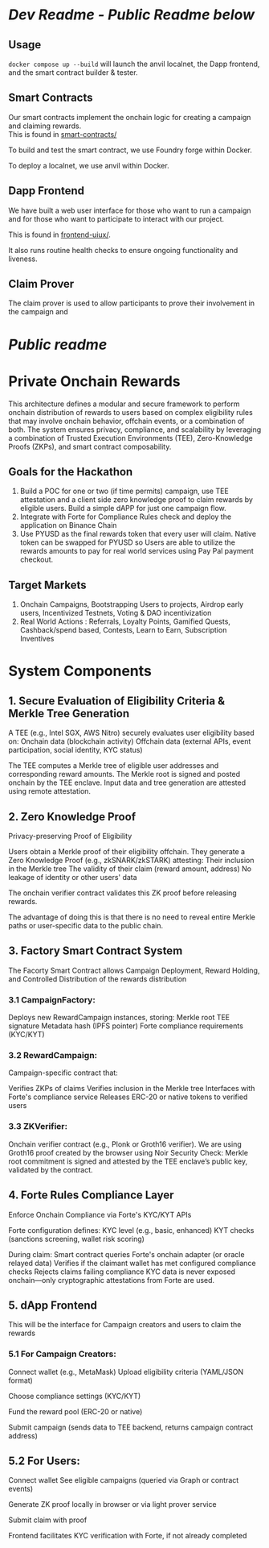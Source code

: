 # _Dev Readme - Public Readme below_

## Usage
`docker compose up --build` will launch the anvil localnet, the Dapp frontend, and the smart contract builder & tester.

## Smart Contracts
Our smart contracts implement the onchain logic for creating a campaign and claiming rewards.\
This is found in [smart-contracts/](smart-contracts/)

To build and test the smart contract, we use Foundry forge within Docker.

To deploy a localnet, we use anvil within Docker.

## Dapp Frontend
We have built a web user interface for those who want to run a campaign and for those who want to participate to interact with our project.

This is found in [frontend-uiux/](frontend-uiux/).

It also runs routine health checks to ensure ongoing functionality and liveness.

## Claim Prover
The claim prover is used to allow participants to prove their involvement in the campaign and 

# _Public readme_
# Private Onchain Rewards 
This architecture defines a modular and secure framework to perform onchain distribution of rewards to users based on complex eligibility rules that may involve onchain behavior, offchain events, or a combination of both. The system ensures privacy, compliance, and scalability by leveraging a combination of Trusted Execution Environments (TEE), Zero-Knowledge Proofs (ZKPs), and smart contract composability.

## Goals for the Hackathon
1. Build a POC for one or two (if time permits) campaign, use TEE attestation and a client side zero knowledge proof to claim rewards by eligible users. Build a simple dAPP for just one campaign flow. 
2. Integrate with Forte for Compliance Rules check and deploy the application on Binance Chain
3. Use PYUSD as the final rewards token that every user will claim. Native token can be swapped for PYUSD so Users are able to utilize the rewards amounts to pay for real world services using Pay Pal payment checkout. 

## Target Markets
1. Onchain Campaigns, Bootstrapping Users to projects, Airdrop early users, Incentivized Testnets, Voting & DAO incentivization 
2. Real World Actions : Referrals, Loyalty Points, Gamified Quests, Cashback/spend based, Contests, Learn to Earn, Subscription Inventives
   
# System Components
## 1. Secure Evaluation of Eligibility Criteria & Merkle Tree Generation
A TEE (e.g., Intel SGX, AWS Nitro) securely evaluates user eligibility based on:
Onchain data (blockchain activity)
Offchain data (external APIs, event participation, social identity, KYC status)

The TEE computes a Merkle tree of eligible user addresses and corresponding reward amounts.
The Merkle root is signed and posted onchain by the TEE enclave.
Input data and tree generation are attested using remote attestation.

## 2. Zero Knowledge Proof
Privacy-preserving Proof of Eligibility

Users obtain a Merkle proof of their eligibility offchain.
They generate a Zero Knowledge Proof (e.g., zkSNARK/zkSTARK) attesting:
Their inclusion in the Merkle tree
The validity of their claim (reward amount, address)
No leakage of identity or other users' data

The onchain verifier contract validates this ZK proof before releasing rewards.

The advantage of doing this is that there is no need to reveal entire Merkle paths or user-specific data to the public chain.

## 3. Factory Smart Contract System
The Facorty Smart Contract allows Campaign Deployment, Reward Holding, and Controlled Distribution of the rewards distribution
### 3.1 CampaignFactory:
Deploys new RewardCampaign instances, storing:
Merkle root
TEE signature
Metadata hash (IPFS pointer)
Forte compliance requirements (KYC/KYT)

### 3.2 RewardCampaign:
Campaign-specific contract that:

Verifies ZKPs of claims
Verifies inclusion in the Merkle tree
Interfaces with Forte's compliance service
Releases ERC-20 or native tokens to verified users

### 3.3 ZKVerifier:
Onchain verifier contract (e.g., Plonk or Groth16 verifier). We are using Groth16 proof created by the browser using Noir
Security Check: Merkle root commitment is signed and attested by the TEE enclave’s public key, validated by the contract.

## 4. Forte Rules Compliance Layer
Enforce Onchain Compliance via Forte's KYC/KYT APIs

Forte configuration defines:
KYC level (e.g., basic, enhanced)
KYT checks (sanctions screening, wallet risk scoring)

During claim:
Smart contract queries Forte's onchain adapter (or oracle relayed data)
Verifies if the claimant wallet has met configured compliance checks
Rejects claims failing compliance
KYC data is never exposed onchain—only cryptographic attestations from Forte are used.

## 5. dApp Frontend 
This will be the interface for Campaign creators and users to claim the rewards 

### 5.1 For Campaign Creators:
Connect wallet (e.g., MetaMask)
Upload eligibility criteria (YAML/JSON format)

Choose compliance settings (KYC/KYT)

Fund the reward pool (ERC-20 or native)

Submit campaign (sends data to TEE backend, returns campaign contract address)

## 5.2 For Users:
Connect wallet
See eligible campaigns (queried via Graph or contract events)

Generate ZK proof locally in browser or via light prover service

Submit claim with proof

Frontend facilitates KYC verification with Forte, if not already completed
